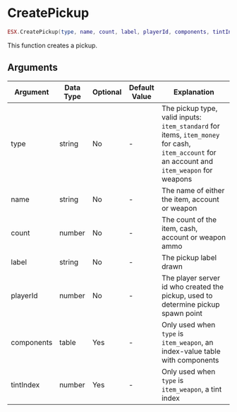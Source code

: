 # CreatePickup

```lua
ESX.CreatePickup(type, name, count, label, playerId, components, tintIndex)
```

This function creates a pickup.

## Arguments

| Argument   | Data Type | Optional | Default Value | Explanation                                                                                                                                  |
| ---------- | --------- | -------- | ------------- | -------------------------------------------------------------------------------------------------------------------------------------------- |
| type       | string    | No       | -             | The pickup type, valid inputs: `item_standard` for items, `item_money` for cash, `item_account` for an account and `item_weapon` for weapons |
| name       | string    | No       | -             | The name of either the item, account or weapon                                                                                               |
| count      | number    | No       | -             | The count of the item, cash, account or weapon ammo                                                                                          |
| label      | string    | No       | -             | The pickup label drawn                                                                                                                       |
| playerId   | number    | No       | -             | The player server id who created the pickup, used to determine pickup spawn point                                                            |
| components | table     | Yes      | -             | Only used when `type` is `item_weapon`, an index-value table with components                                                                 |
| tintIndex  | number    | Yes      | -             | Only used when `type` is `item_weapon`, a tint index                                                                                         |
